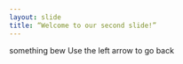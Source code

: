 ```yaml
---
layout: slide
title: “Welcome to our second slide!”
---
```

something bew
Use the left arrow to go back
